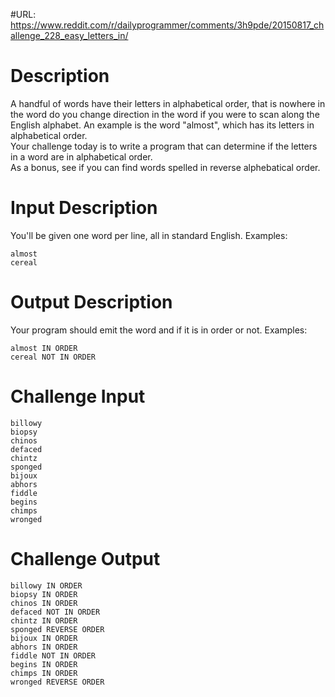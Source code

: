 #URL:
https://www.reddit.com/r/dailyprogrammer/comments/3h9pde/20150817_challenge_228_easy_letters_in/

# Description

A handful of words have their letters in alphabetical order, that is nowhere in the word do you change direction in the word if you were to scan along the English alphabet. An example is the word "almost", which has its letters in alphabetical order.  
Your challenge today is to write a program that can determine if the letters in a word are in alphabetical order.  
As a bonus, see if you can find words spelled in reverse alphebatical order.
# Input Description

You'll be given one word per line, all in standard English. Examples:  
```
almost
cereal
```
# Output Description  
Your program should emit the word and if it is in order or not. Examples:
```
almost IN ORDER  
cereal NOT IN ORDER
```
# Challenge Input  
```
billowy  
biopsy
chinos
defaced
chintz
sponged
bijoux
abhors
fiddle
begins
chimps
wronged
```

# Challenge Output
```
billowy IN ORDER
biopsy IN ORDER
chinos IN ORDER
defaced NOT IN ORDER
chintz IN ORDER
sponged REVERSE ORDER 
bijoux IN ORDER
abhors IN ORDER
fiddle NOT IN ORDER
begins IN ORDER
chimps IN ORDER
wronged REVERSE ORDER
```